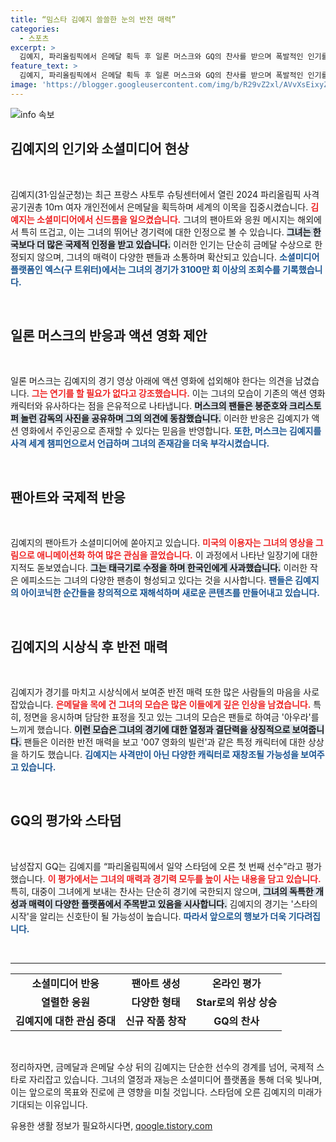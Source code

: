 ```yaml
---
title: “밈스타 김예지 쓸쓸한 눈의 반전 매력”
categories:
  - 스포츠
excerpt: >
  김예지, 파리올림픽에서 은메달 획득 후 일론 머스크와 GQ의 찬사를 받으며 폭발적인 인기를 모으고 있다. 액션 영화에 섭외하라는 머스크의 제안과 함께 팬들은 그녀의 매력을 다양한 콘텐츠로 표현하며 김예지를 스타로 만들어가고 있다.
feature_text: >
  김예지, 파리올림픽에서 은메달 획득 후 일론 머스크와 GQ의 찬사를 받으며 폭발적인 인기를 모으고 있다. 액션 영화에 섭외하라는 머스크의 제안과 함께 팬들은 그녀의 매력을 다양한 콘텐츠로 표현하며 김예지를 스타로 만들어가고 있다.
image: 'https://blogger.googleusercontent.com/img/b/R29vZ2xl/AVvXsEixyZcFfHzMRdzZMjFBmAUKJYCLCGyLL1o632UiGVXcaFdKo_bkvkuCioo0uUKlGfBVcT3P84aROyZIXSBEx3Aw5nCQ3pTgDom1WDC4m8eifvWiAmWEEVb4x6G_l8C0QH225ldMjyaFvpxGEBGNO37VmDTDMHGhJPq73UglMfDca1-0aw/s1600/blogspot.png'
---
```


<p><img src="https://blogger.googleusercontent.com/img/b/R29vZ2xl/AVvXsEixyZcFfHzMRdzZMjFBmAUKJYCLCGyLL1o632UiGVXcaFdKo_bkvkuCioo0uUKlGfBVcT3P84aROyZIXSBEx3Aw5nCQ3pTgDom1WDC4m8eifvWiAmWEEVb4x6G_l8C0QH225ldMjyaFvpxGEBGNO37VmDTDMHGhJPq73UglMfDca1-0aw/s1600/blogspot.png" alt="info 속보" /></p>

<h2 data-ke-size="size26">김예지의 인기와 소셜미디어 현상</h2>

<p data-ke-size="size16">&nbsp;</p>

<p>김예지(31·임실군청)는 최근 프랑스 샤토루 슈팅센터에서 열린 2024 파리올림픽 사격 공기권총 10ｍ 여자 개인전에서 은메달을 획득하며 세계의 이목을 집중시켰습니다. <b><span style="color: #ee2323;">김예지는 소셜미디어에서 신드롬을 일으켰습니다.</span></b> 그녀의 팬아트와 응원 메시지는 해외에서 특히 뜨겁고, 이는 그녀의 뛰어난 경기력에 대한 인정으로 볼 수 있습니다. <b><span style="background-color: #21538527;">그녀는 한국보다 더 많은 국제적 인정을 받고 있습니다.</span></b> 이러한 인기는 단순히 금메달 수상으로 한정되지 않으며, 그녀의 매력이 다양한 팬들과 소통하며 확산되고 있습니다. <b><span style="color: #1a5490;">소셜미디어 플랫폼인 엑스(구 트위터)에서는 그녀의 경기가 3100만 회 이상의 조회수를 기록했습니다.</span></b></p>

<p data-ke-size="size16">&nbsp;</p>

<h2 data-ke-size="size26">일론 머스크의 반응과 액션 영화 제안</h2>

<p data-ke-size="size16">&nbsp;</p>

<p>일론 머스크는 김예지의 경기 영상 아래에 액션 영화에 섭외해야 한다는 의견을 남겼습니다. <b><span style="color: #ee2323;">그는 연기를 할 필요가 없다고 강조했습니다.</span></b> 이는 그녀의 모습이 기존의 액션 영화 캐릭터와 유사하다는 점을 은유적으로 나타냅니다. <b><span style="background-color: #21538527;">머스크의 팬들은 봉준호와 크리스토퍼 놀런 감독의 사진을 공유하며 그의 의견에 동참했습니다.</span></b> 이러한 반응은 김예지가 액션 영화에서 주인공으로 존재할 수 있다는 믿음을 반영합니다. <b><span style="color: #1a5490;">또한, 머스크는 김예지를 사격 세계 챔피언으로서 언급하며 그녀의 존재감을 더욱 부각시켰습니다.</span></b></p>

<p data-ke-size="size16">&nbsp;</p>

<h2 data-ke-size="size26">팬아트와 국제적 반응</h2>

<p data-ke-size="size16">&nbsp;</p>

<p>김예지의 팬아트가 소셜미디어에 쏟아지고 있습니다. <b><span style="color: #ee2323;">미국의 이용자는 그녀의 영상을 그림으로 애니메이션화 하여 많은 관심을 끌었습니다.</span></b> 이 과정에서 나타난 일장기에 대한 지적도 돋보였습니다. <b><span style="background-color: #21538527;">그는 태극기로 수정을 하며 한국인에게 사과했습니다.</span></b> 이러한 작은 에피소드는 그녀의 다양한 팬층이 형성되고 있다는 것을 시사합니다. <b><span style="color: #1a5490;">팬들은 김예지의 아이코닉한 순간들을 창의적으로 재해석하며 새로운 콘텐츠를 만들어내고 있습니다.</span></b></p>

<p data-ke-size="size16">&nbsp;</p>

<h2 data-ke-size="size26">김예지의 시상식 후 반전 매력</h2>

<p data-ke-size="size16">&nbsp;</p>

<p>김예지가 경기를 마치고 시상식에서 보여준 반전 매력 또한 많은 사람들의 마음을 사로잡았습니다. <b><span style="color: #ee2323;">은메달을 목에 건 그녀의 모습은 많은 이들에게 깊은 인상을 남겼습니다.</span></b> 특히, 정면을 응시하며 담담한 표정을 짓고 있는 그녀의 모습은 팬들로 하여금 '아우라'를 느끼게 했습니다. <b><span style="background-color: #21538527;">이런 모습은 그녀의 경기에 대한 열정과 결단력을 상징적으로 보여줍니다.</span></b> 팬들은 이러한 반전 매력을 보고 '007 영화의 빌런'과 같은 특정 캐릭터에 대한 상상을 하기도 했습니다. <b><span style="color: #1a5490;">김예지는 사격만이 아닌 다양한 캐릭터로 재창조될 가능성을 보여주고 있습니다.</span></b></p>

<p data-ke-size="size16">&nbsp;</p>

<h2 data-ke-size="size26">GQ의 평가와 스타덤</h2>

<p data-ke-size="size16">&nbsp;</p>

<p>남성잡지 GQ는 김예지를 “파리올림픽에서 일약 스타덤에 오른 첫 번째 선수”라고 평가했습니다. <b><span style="color: #ee2323;">이 평가에서는 그녀의 매력과 경기력 모두를 높이 사는 내용을 담고 있습니다.</span></b> 특히, 대중이 그녀에게 보내는 찬사는 단순히 경기에 국한되지 않으며, <b><span style="background-color: #21538527;">그녀의 독특한 개성과 매력이 다양한 플랫폼에서 주목받고 있음을 시사합니다.</span></b> 김예지의 경기는 '스타의 시작'을 알리는 신호탄이 될 가능성이 높습니다. <b><span style="color: #1a5490;">따라서 앞으로의 행보가 더욱 기다려집니다.</span></b></p>

<p data-ke-size="size16">&nbsp;</p>

<hr>

<table style="width: 100%; border-collapse: collapse;">
    <tr>
        <td style="text-align: center; height: 17px;"><b>소셜미디어 반응</b></td>
        <td style="text-align: center; height: 17px;"><b>팬아트 생성</b></td>
        <td style="text-align: center; height: 17px;"><b>온라인 평가</b></td>
    </tr>
    <tr>
        <td style="text-align: center; height: 17px;"><b>열렬한 응원</b></td>
        <td style="text-align: center; height: 17px;"><b>다양한 형태</b></td>
        <td style="text-align: center; height: 17px;"><b>Star로의 위상 상승</b></td>
    </tr>
    <tr>
        <td style="text-align: center; height: 17px;"><b>김예지에 대한 관심 증대</b></td>
        <td style="text-align: center; height: 17px;"><b>신규 작품 창작</b></td>
        <td style="text-align: center; height: 17px;"><b>GQ의 찬사</b></td>
    </tr>
</table>

<p data-ke-size="size16">&nbsp;</p> 

<p>정리하자면, 금메달과 은메달 수상 뒤의 김예지는 단순한 선수의 경계를 넘어, 국제적 스타로 자리잡고 있습니다. 그녀의 열정과 재능은 소셜미디어 플랫폼을 통해 더욱 빛나며, 이는 앞으로의 목표와 진로에 큰 영향을 미칠 것입니다. 스타덤에 오른 김예지의 미래가 기대되는 이유입니다.</p>
유용한 생활 정보가 필요하시다면, <a href="https://qoogle.tistory.com" rel="dofollow">qoogle.tistory.com</a>


